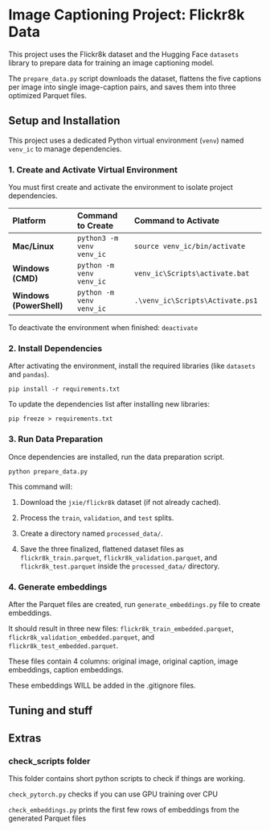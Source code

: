# Image Captioning Project: Flickr8k Data

This project uses the Flickr8k dataset and the Hugging Face `datasets` library to prepare data for training an image captioning model.

The `prepare_data.py` script downloads the dataset, flattens the five captions per image into single image-caption pairs, and saves them into three optimized Parquet files.

## Setup and Installation

This project uses a dedicated Python virtual environment (`venv`) named `venv_ic` to manage dependencies.

### 1. Create and Activate Virtual Environment

You must first create and activate the environment to isolate project dependencies.

| **Platform** | **Command to Create** | **Command to Activate** |
| :--- | :--- | :--- |
| **Mac/Linux** | `python3 -m venv venv_ic` | `source venv_ic/bin/activate` |
| **Windows (CMD)** | `python -m venv venv_ic` | `venv_ic\Scripts\activate.bat` |
| **Windows (PowerShell)** | `python -m venv venv_ic` | `.\venv_ic\Scripts\Activate.ps1` |

To deactivate the environment when finished: `deactivate`

### 2. Install Dependencies

After activating the environment, install the required libraries (like `datasets` and `pandas`).

`pip install -r requirements.txt`

To update the dependencies list after installing new libraries:

`pip freeze > requirements.txt`

### 3. Run Data Preparation

Once dependencies are installed, run the data preparation script.

`python prepare_data.py`

This command will:

1. Download the `jxie/flickr8k` dataset (if not already cached).

2. Process the `train`, `validation`, and `test` splits.

3. Create a directory named `processed_data/`.

4. Save the three finalized, flattened dataset files as `flickr8k_train.parquet`, `flickr8k_validation.parquet`, and `flickr8k_test.parquet` inside the `processed_data/` directory.

### 4. Generate embeddings

After the Parquet files are created, run `generate_embeddings.py` file to create embeddings. 

It should result in three new files: `flickr8k_train_embedded.parquet`, `flickr8k_validation_embedded.parquet`, and `flickr8k_test_embedded.parquet`.

These files contain 4 columns: original image, original caption, image embeddings, caption embeddings.

These embeddings WILL be added in the .gitignore files.

## Tuning and stuff

## Extras

### check_scripts folder

This folder contains short python scripts to check if things are working.

`check_pytorch.py` checks if you can use GPU training over CPU

`check_embeddings.py` prints the first few rows of embeddings from the generated Parquet files

